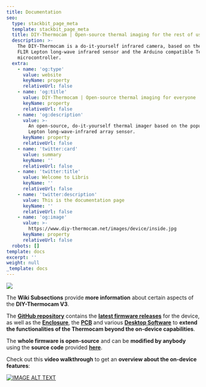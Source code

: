 ```yaml
---
title: Documentation
seo:
  type: stackbit_page_meta
  template: stackbit_page_meta
  title: DIY-Thermocam | Open-source thermal imaging for the rest of us
  description: >-
    The DIY-Thermocam is a do-it-yourself infrared camera, based on the popular
    FLIR Lepton long-wave infrared sensor and the Arduino compatible Teensy 4.1
    microcontroller.
  extra:
    - name: 'og:type'
      value: website
      keyName: property
      relativeUrl: false
    - name: 'og:title'
      value: DIY-Thermocam | Open-source thermal imaging for everyone
      keyName: property
      relativeUrl: false
    - name: 'og:description'
      value: >-
        An open-source, do-it-yourself thermal imager based on the popular FLIR
        Lepton long-wave-infrared array sensor.
      keyName: property
      relativeUrl: false
    - name: 'twitter:card'
      value: summary
      keyName: ''
      relativeUrl: false
    - name: 'twitter:title'
      value: Welcome to Libris
      keyName: ''
      relativeUrl: false
    - name: 'twitter:description'
      value: This is the documentation page
      keyName: ''
      relativeUrl: false
    - name: 'og:image'
      value: >-
        https://www.diy-thermocam.net/images/device/inside.jpg
      keyName: property
      relativeUrl: false
  robots: []
template: docs
excerpt: ''
weight: null
_template: docs
---
```


![](https://www.diy-thermocam.net/images/website/docs.jpg)

The **Wiki Subsections** provide **more information** about certain aspects of the **DIY-Thermocam V3**.

The [**GitHub repository**](https://github.com/maxritter/diy-thermocam) contains the [**latest firmware releases**](https://github.com/maxritter/diy-thermocam/releases) for the device, as well as the [**Enclosure**](https://github.com/maxritter/diy-thermocam/tree/master/enclosure), the [**PCB**](https://github.com/maxritter/diy-thermocam/tree/master/pcb) and various [**Desktop Software**](https://github.com/maxritter/diy-thermocam/tree/master/software) to **extend the functionalities of the Thermocam beyond the on-device capabilities**. 

The **whole firmware is open-source** and can be **modified by anybody** using the **source code** provided [**here**](https://github.com/maxritter/diy-thermocam/tree/master/firmware).

Check out this **video walkthrough** to get an **overview about the on-device features**:

[![IMAGE ALT TEXT](http://img.youtube.com/vi/rnlmHt4fbEg/0.jpg)](http://www.youtube.com/watch?v=rnlmHt4fbEg "DIY-Thermocam V3 Device Walkthrough")
